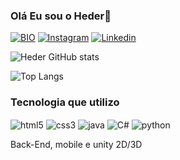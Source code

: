 ### Olá Eu sou o Heder👋

[![BIO](https://img.shields.io/website-up-down-green-red/http/monip.org.svg)](https://heder-dim.github.io/HederFilho.github.io/)
[![Instagram](	https://img.shields.io/badge/Instagram-E4405F?style=for-the-badge&logo=instagram&logoColor=white)](https://www.instagram.com/heder_s_/)
[![Linkedin](https://img.shields.io/badge/LinkedIn-0077B5?style=for-the-badge&logo=linkedin&logoColor=white)](https://www.linkedin.com/in/heder-filho-silva-santos-045410263/)

![Heder GitHub stats](https://github-readme-stats.vercel.app/api?username=heder-dim&show_icons=true&theme=radical)

![Top Langs](https://github-readme-stats.vercel.app/api/top-langs/?username=heder-dim&hide_progress=true)

### Tecnologia que utilizo
<div style="display: inline_block">
  <img align="center" alt="html5" src="https://img.shields.io/badge/HTML-239120?style=for-the-badge&logo=html5&logoColor=white"/>
   <img align="center" alt="css3" src="https://img.shields.io/badge/CSS-239120?&style=for-the-badge&logo=css3&logoColor=white"/>
  <img align="center" alt="java" src="https://img.shields.io/badge/Java-ED8B00?style=for-the-badge&logo=openjdk&logoColor=white"/>
  <img align="center" alt="C#" src="https://img.shields.io/badge/C%23-239120?style=for-the-badge&logo=c-sharp&logoColor=white"/>
  <img align="center" alt="python" src="https://img.shields.io/badge/Python-14354C?style=for-the-badge&logo=python&logoColor=white"/>
</div>

Back-End, mobile e unity 2D/3D
